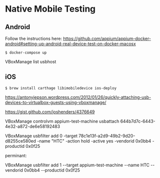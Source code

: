 # Native Mobile Testing

## Android

Follow the instructions here: https://github.com/appium/appium-docker-android#setting-up-android-real-device-test-on-docker-macosx

```
$ docker-compose up
```


VBoxManage list usbhost



## iOS

```
$ brew install carthage libimobiledevice ios-deploy
```



https://antonyjepson.wordpress.com/2012/01/26/quickly-attaching-usb-devices-to-virtualbox-guests-using-vboxmanage/



https://gist.github.com/joshenders/4376649

VBoxManage controlvm appium-test-machine usbattach 644b7d7c-6443-4e32-a872-de6e58192483

VBoxManage usbfilter add 0 -target 78c1e13f-a2d9-49b2-9d20-d8255ce580ed -name "HTC" -action hold -active yes -vendorid 0x0bb4 -productid 0x0f25



perminant:

VBoxManage usbfilter add 1 --target appium-test-machine --name HTC --vendorid 0x0bb4 --productid 0x0f25


